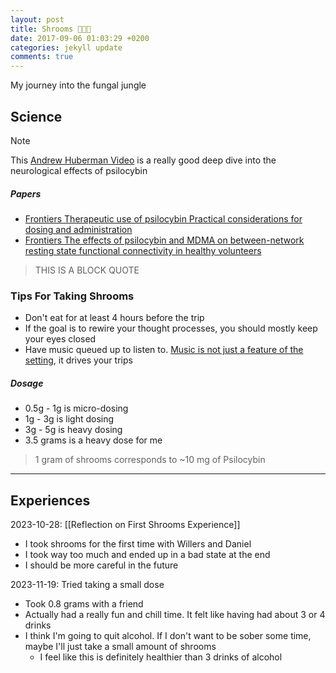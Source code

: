 ```yaml
---
layout: post
title: Shrooms 🍄🍄🍄
date: 2017-09-06 01:03:29 +0200
categories: jekyll update
comments: true
---
```


My journey into the fungal jungle

## Science

> [!Note]
> This [Andrew Huberman Video](https://www.youtube.com/watch?v=eIxVfln02Ss&t=3771s&ab_channel=AndrewHuberman) is a really good deep dive into the neurological effects of psilocybin

##### Papers

- [Frontiers Therapeutic use of psilocybin Practical considerations for dosing and administration](https://www.frontiersin.org/articles/10.3389/fpsyt.2022.1040217/full)
- [Frontiers The effects of psilocybin and MDMA on between-network resting state functional connectivity in healthy volunteers](https://www.frontiersin.org/articles/10.3389/fnhum.2014.00204/full)

> THIS IS A BLOCK QUOTE

### Tips For Taking Shrooms

- Don't eat for at least 4 hours before the trip
- If the goal is to rewire your thought processes, you should mostly keep your eyes closed
- Have music queued up to listen to. [Music is not just a feature of the setting](https://youtu.be/eIxVfln02Ss?t=2672), it drives your trips

##### Dosage

- 0.5g - 1g is micro-dosing
- 1g - 3g is light dosing
- 3g - 5g is heavy dosing
- 3.5 grams is a heavy dose for me

> 1 gram of shrooms corresponds to ~10 mg of Psilocybin

---

## Experiences

2023-10-28: [[Reflection on First Shrooms Experience]]

- I took shrooms for the first time with Willers and Daniel
- I took way too much and ended up in a bad state at the end
- I should be more careful in the future

2023-11-19: Tried taking a small dose

- Took 0.8 grams with a friend
- Actually had a really fun and chill time. It felt like having had about 3 or 4 drinks
- I think I'm going to quit alcohol. If I don't want to be sober some time, maybe I'll just take a small amount of shrooms
  - I feel like this is definitely healthier than 3 drinks of alcohol
